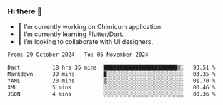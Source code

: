 ### Hi there 👋

<!--
**devcat37/devcat37** is a ✨ _special_ ✨ repository because its `README.md` (this file) appears on your GitHub profile.-->


- 🔭 I’m currently working on Chimicum application.
- 🌱 I’m currently learning Flutter/Dart.
- 👯 I’m looking to collaborate with UI designers.
<!-- - 🤔 I’m looking for help with ... -->

<!--START_SECTION:waka-->

```txt
From: 29 October 2024 - To: 05 November 2024

Dart          18 hrs 35 mins  ███████████████████████▒░   93.51 %
Markdown      39 mins         █░░░░░░░░░░░░░░░░░░░░░░░░   03.35 %
YAML          20 mins         ▒░░░░░░░░░░░░░░░░░░░░░░░░   01.70 %
XML           5 mins          ░░░░░░░░░░░░░░░░░░░░░░░░░   00.46 %
JSON          4 mins          ░░░░░░░░░░░░░░░░░░░░░░░░░   00.36 %
```

<!--END_SECTION:waka-->
